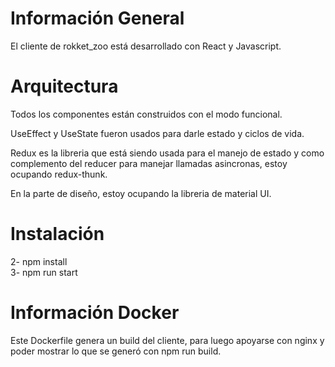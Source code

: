 # Información General
El cliente de rokket_zoo está desarrollado con React y Javascript.

# Arquitectura
Todos los componentes están construidos con el modo funcional. <br>

UseEffect y UseState fueron usados para darle estado y ciclos de vida. <br>

Redux es la libreria que está siendo usada para el manejo de estado y como complemento
del reducer para manejar llamadas asincronas, estoy ocupando redux-thunk.

En la parte de diseño, estoy ocupando la libreria de material UI.
# Instalación
 2- npm install <br>
 3- npm run start

# Información Docker
Este Dockerfile genera un build del cliente, para luego apoyarse con nginx y poder mostrar lo que se generó con npm run  build.
